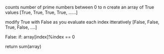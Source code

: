 counts number of prime numbers between 0 to n
create an array of True values
[True, True, True, True, ......]

modify True with False as you evaluate each index itteratively
[False, False, True, False, ....]

False:
 if: array[index]%index == 0

return sum(array)
